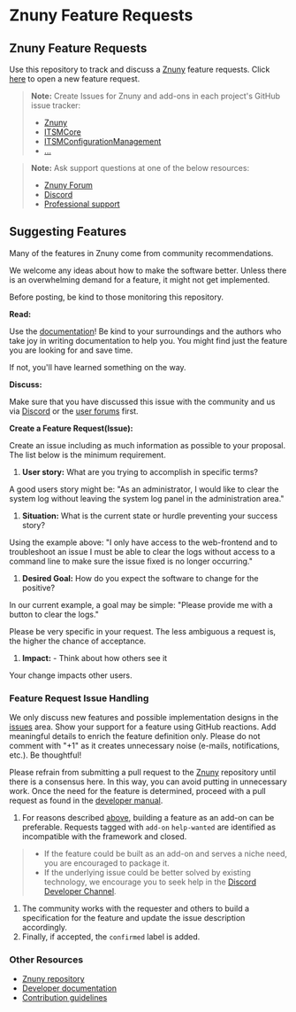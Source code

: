 # Znuny Feature Requests

## Znuny Feature Requests

Use this repository to track and discuss a [Znuny](https://github.com/znuny/znuny) feature requests. Click [here](https://github.com/znuny/znuny-feature-requests/issues/new) to open a new feature request.

> **Note:** Create Issues for Znuny and add-ons in each project's GitHub issue tracker:
> 
> - [Znuny](https://github.com/znuny/znuny/issues)
> - [ITSMCore](https://github.com/znuny/ITSMCore/issues)
> - [ITSMConfigurationManagement](https://github.com/znuny/ITSMConfigurationManagement/issues)
> - [...](https://github.com/znuny)

> **Note:** Ask support questions at one of the below resources:
>
> - [Znuny Forum](https://community.znuny.org/)
> - [Discord](https://discord.gg/XTud3WWZTs)
> - [Professional support](https://www.znuny.com/support)

## Suggesting Features

Many of the features in Znuny come from community recommendations.

We welcome any ideas about how to make the software better. Unless there is an overwhelming demand for a feature, it might not get implemented.

Before posting, be kind to those monitoring this repository.

**Read:**

Use the [documentation](https://doc.znuny.org/manual/index.html)! Be kind to your surroundings and the authors who take joy in writing documentation to help you. You might find just the feature you are looking for and save time.

If not, you'll have learned something on the way.

**Discuss:**

Make sure that you have discussed this issue with the community and us via [Discord](https://discord.gg/rffPsa89) or the [user forums](https://community.znuny.org/) first.

**Create a Feature Request(Issue):**

Create an issue including as much information as possible to your proposal. The list below is the minimum requirement.

1. **User story:** What are you trying to accomplish in specific terms?

A good users story might be: "As an administrator, I would like to clear the system log without leaving the system log panel in the administration area."

1. **Situation:** What is the current state or hurdle preventing your success story?

Using the example above: "I only have access to the web-frontend and to troubleshoot an issue I must be able to clear the logs without access to a command line to make sure the issue fixed is no longer occurring."

1. **Desired Goal:** How do you expect the software to change for the positive?

In our current example, a goal may be simple: "Please provide me with a button to clear the logs."

Please be very specific in your request. The less ambiguous a request is, the higher the chance of acceptance.

1. **Impact:** - Think about how others see it

Your change impacts other users.

### Feature Request Issue Handling

We only discuss new features and possible implementation designs in the [issues](https://github.com/znuny/znuny-feature-requests/issues/) area. Show your support for a feature using GitHub reactions. Add meaningful details to enrich the feature definition only. Please do not comment with "+1" as it creates unnecessary noise (e-mails, notifications, etc.). Be thoughtful!

Please refrain from submitting a pull request to the [Znuny](https://github.com/znuny/Znuny) repository until there is a consensus here. In this way, you can avoid putting in unnecessary work. Once the need for the feature is determined, proceed with a pull request as found in the [developer manual](https://doc.znuny.org/manual/index.html).

1. For reasons described [above](#suggesting-features), building a feature as an add-on can be preferable. Requests tagged with `add-on` `help-wanted` are identified as incompatible with the framework and closed.
>
>- If the feature could be built as an add-on and serves a niche need, you are encouraged to package it.
>- If the underlying issue could be better solved by existing technology, we encourage you to seek help in the [Discord Developer Channel](https://discord.gg/ZMeu8AR5).
>
1. The community works with the requester and others to build a specification for the feature and update the issue description accordingly.
1. Finally, if accepted, the `confirmed` label is added.

### Other Resources

- [Znuny repository](https://github.com/znuny/znuny)
- [Developer documentation](https://doc.znuny.org/manual/developer/index.html)
- [Contribution guidelines](https://github.com/znuny/znuny/blob/dev/CONTRIBUTING.md)
